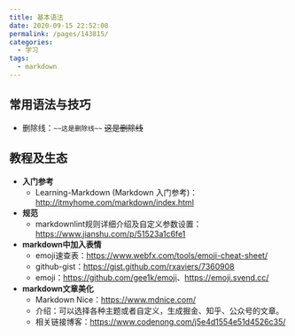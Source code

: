 ```yaml
---
title: 基本语法
date: 2020-09-15 22:52:08
permalink: /pages/143815/
categories:
  - 学习
tags:
  - markdown
---
```


## 常用语法与技巧

- 删除线：`~~这是删除线~~` ~~这是删除线~~

## 教程及生态

- **入门参考**
  - Learning-Markdown (Markdown 入门参考)：<http://itmyhome.com/markdown/index.html>
- **规范**
  - markdownlint规则详细介绍及自定义参数设置：<https://www.jianshu.com/p/51523a1c6fe1>
- **markdown中加入表情**
  - emoji速查表：<https://www.webfx.com/tools/emoji-cheat-sheet/>
  - github-gist：<https://gist.github.com/rxaviers/7360908>
  - emoji：<https://github.com/gee1k/emoji>、<https://emoji.svend.cc/>
- **markdown文章美化**
  - Markdown Nice：<https://www.mdnice.com/>
  - 介绍：可以选择各种主题或者自定义，生成掘金、知乎、公众号的文章。
  - 相关链接博客：<https://www.codenong.com/j5e4d1554e51d4526c35/>

